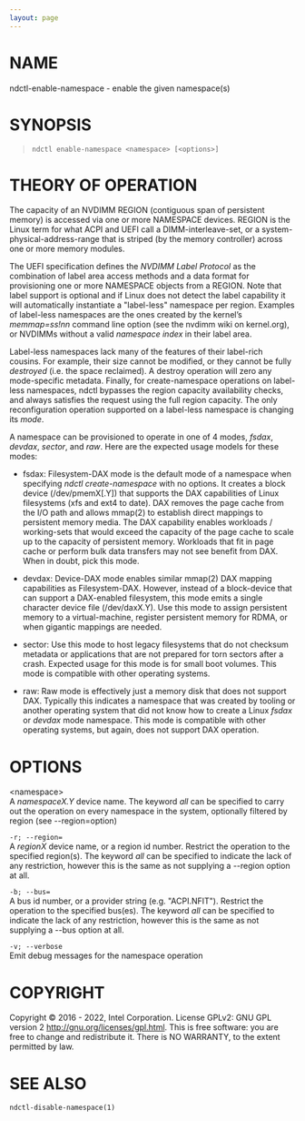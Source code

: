 ```yaml
---
layout: page
---
```


# NAME

ndctl-enable-namespace - enable the given namespace(s)

# SYNOPSIS

>     ndctl enable-namespace <namespace> [<options>]

# THEORY OF OPERATION

The capacity of an NVDIMM REGION (contiguous span of persistent memory)
is accessed via one or more NAMESPACE devices. REGION is the Linux term
for what ACPI and UEFI call a DIMM-interleave-set, or a
system-physical-address-range that is striped (by the memory controller)
across one or more memory modules.

The UEFI specification defines the *NVDIMM Label Protocol* as the
combination of label area access methods and a data format for
provisioning one or more NAMESPACE objects from a REGION. Note that
label support is optional and if Linux does not detect the label
capability it will automatically instantiate a "label-less" namespace
per region. Examples of label-less namespaces are the ones created by
the kernel’s *memmap=ss!nn* command line option (see the nvdimm wiki on
kernel.org), or NVDIMMs without a valid *namespace index* in their label
area.

<div class="note">

Label-less namespaces lack many of the features of their label-rich
cousins. For example, their size cannot be modified, or they cannot be
fully *destroyed* (i.e. the space reclaimed). A destroy operation will
zero any mode-specific metadata. Finally, for create-namespace
operations on label-less namespaces, ndctl bypasses the region capacity
availability checks, and always satisfies the request using the full
region capacity. The only reconfiguration operation supported on a
label-less namespace is changing its *mode*.

</div>

A namespace can be provisioned to operate in one of 4 modes, *fsdax*,
*devdax*, *sector*, and *raw*. Here are the expected usage models for
these modes:

- fsdax: Filesystem-DAX mode is the default mode of a namespace when
  specifying *ndctl create-namespace* with no options. It creates a
  block device (/dev/pmemX\[.Y\]) that supports the DAX capabilities of
  Linux filesystems (xfs and ext4 to date). DAX removes the page cache
  from the I/O path and allows mmap(2) to establish direct mappings to
  persistent memory media. The DAX capability enables workloads /
  working-sets that would exceed the capacity of the page cache to scale
  up to the capacity of persistent memory. Workloads that fit in page
  cache or perform bulk data transfers may not see benefit from DAX.
  When in doubt, pick this mode.

- devdax: Device-DAX mode enables similar mmap(2) DAX mapping
  capabilities as Filesystem-DAX. However, instead of a block-device
  that can support a DAX-enabled filesystem, this mode emits a single
  character device file (/dev/daxX.Y). Use this mode to assign
  persistent memory to a virtual-machine, register persistent memory for
  RDMA, or when gigantic mappings are needed.

- sector: Use this mode to host legacy filesystems that do not checksum
  metadata or applications that are not prepared for torn sectors after
  a crash. Expected usage for this mode is for small boot volumes. This
  mode is compatible with other operating systems.

- raw: Raw mode is effectively just a memory disk that does not support
  DAX. Typically this indicates a namespace that was created by tooling
  or another operating system that did not know how to create a Linux
  *fsdax* or *devdax* mode namespace. This mode is compatible with other
  operating systems, but again, does not support DAX operation.

# OPTIONS

\<namespace\>  
A *namespaceX.Y* device name. The keyword *all* can be specified to
carry out the operation on every namespace in the system, optionally
filtered by region (see --region=option)

`-r; --region=`  
A *regionX* device name, or a region id number. Restrict the operation
to the specified region(s). The keyword *all* can be specified to
indicate the lack of any restriction, however this is the same as not
supplying a --region option at all.

`-b; --bus=`  
A bus id number, or a provider string (e.g. "ACPI.NFIT"). Restrict the
operation to the specified bus(es). The keyword *all* can be specified
to indicate the lack of any restriction, however this is the same as not
supplying a --bus option at all.

`-v; --verbose`  
Emit debug messages for the namespace operation

# COPYRIGHT

Copyright © 2016 - 2022, Intel Corporation. License GPLv2: GNU GPL
version 2 <http://gnu.org/licenses/gpl.html>. This is free software: you
are free to change and redistribute it. There is NO WARRANTY, to the
extent permitted by law.

# SEE ALSO

`ndctl-disable-namespace(1)`
